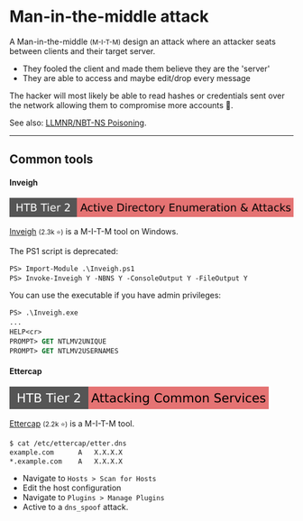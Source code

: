 # Man-in-the-middle attack

<div class="row row-cols-lg-2"><div>

A Man-in-the-middle <small>(M-I-T-M)</small> design an attack where an attacker seats between clients and their target server.

* They fooled the client and made them believe they are the 'server'
* They are able to access and maybe edit/drop every message

The hacker will most likely be able to read hashes or credentials sent over the network allowing them to compromise more accounts 🔑.
</div><div>

See also: [LLMNR/NBT-NS Poisoning](/cybersecurity/red-team/s2.discovery/techniques/network/poisoning.md).
</div></div>

<hr class="sep-both">

## Common tools

<div class="row row-cols-lg-2"><div>

#### Inveigh

[![active_directory_enumeration_attacks](../../../../../_badges/htb/active_directory_enumeration_attacks.svg)](https://academy.hackthebox.com/course/preview/active-directory-enumeration--attacks)

[Inveigh](https://github.com/Kevin-Robertson/Inveigh) <small>(2.3k ⭐)</small> is a M-I-T-M tool on Windows.

The PS1 script is deprecated:

```ps
PS> Import-Module .\Inveigh.ps1
PS> Invoke-Inveigh Y -NBNS Y -ConsoleOutput Y -FileOutput Y
```

You can use the executable if you have admin privileges:

```ps
PS> .\Inveigh.exe
...
HELP<cr>
PROMPT> GET NTLMV2UNIQUE
PROMPT> GET NTLMV2USERNAMES
```
</div><div>

#### Ettercap

[![attacking_common_services](../../../../../_badges/htb/attacking_common_services.svg)](https://academy.hackthebox.com/course/preview/attacking-common-services)

[Ettercap](https://github.com/Ettercap/ettercap) <small>(2.2k ⭐)</small> is a M-I-T-M tool.

```shell!
$ cat /etc/ettercap/etter.dns
example.com      A   X.X.X.X
*.example.com    A   X.X.X.X
```

* Navigate to `Hosts > Scan for Hosts`
* Edit the host configuration
* Navigate to `Plugins > Manage Plugins`
* Active to a `dns_spoof` attack.
</div></div>